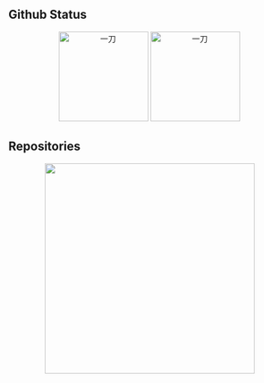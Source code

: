 ## Github Status
<div align="center">
    <img src="https://github-readme-stats.vercel.app/api/top-langs/?username=laosanyuan&count_private=true&show_icons=true&layout=compact" alt="一刀" height="160px" />
    <img src="https://github-readme-stats.vercel.app/api?username=laosanyuan&show_icons=true" alt="一刀"  height="160px" />
</div>

## Repositories
<div align="center">
    <a href="https://github.com/laosanyuan/HuoHuan">
	<img width="375" src="https://github-readme-stats.vercel.app/api/pin/?username=laosanyuan&repo=HuoHuan&theme=buefy"/>
    </a>
    <!--
    <a href="https://github.com/laosanyuan/WeiboLotteryMachine">
        <img width="375" src="https://github-readme-stats.vercel.app/api/pin/?username=laosanyuan&repo=WeiboLotteryMachine&theme=buefy"/>
    </a>
    -->
    <img width="375"/>
</div>

<!--
<div align="center">
    <a href="https://github.com/laosanyuan/dotnet-developer-toolbox">
		<img width="375" src="https://github-readme-stats.vercel.app/api/pin/?username=laosanyuan&repo=dotnet-developer-toolbox&theme=buefy"/>
    </a>
	<img width="375"/>
</div>
-->
